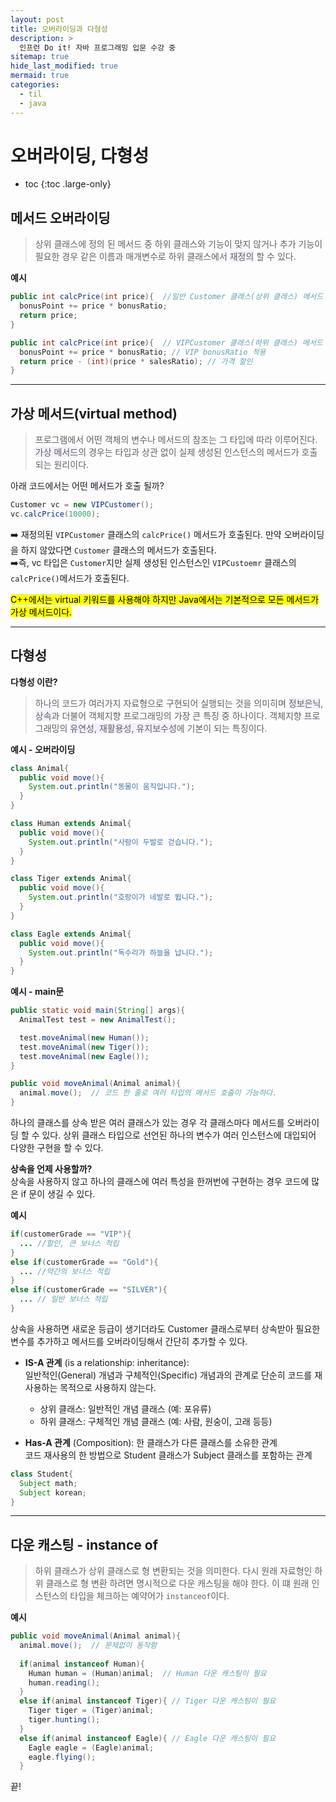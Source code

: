 ```yaml
---
layout: post
title: 오버라이딩과 다형성
description: >
  인프런 Do it! 자바 프로그래밍 입문 수강 중
sitemap: true
hide_last_modified: true
mermaid: true
categories:
  - til
  - java
---
```

# 오버라이딩, 다형성

* toc
{:toc .large-only}

## 메서드 오버라이딩
> 상위 클래스에 정의 된 메서드 중 하위 클래스와 기능이 맞지 않거나 추가 기능이 필요한 경우 같은 이름과 매개변수로 하위 클래스에서 <span style='background-color: #f5f0ff'>재정의</span> 할 수 있다.

__예시__
```java
public int calcPrice(int price){  //일반 Customer 클래스(상위 클래스) 메서드
  bonusPoint += price * bonusRatio;
  return price;
}

public int calcPrice(int price){  // VIPCustomer 클래스(하위 클래스) 메서드 재정의
  bonusPoint += price * bonusRatio; // VIP bonusRatio 적용
  return price - (int)(price * salesRatio); // 가격 할인
}
```

---

## 가상 메서드(virtual method)
> 프로그램에서 어떤 객체의 변수나 메서드의 참조는 그 타입에 따라 이루어진다. <span style='background-color: #f5f0ff'>가상 메서드</span>의 경우는 타입과 상관 없이 실제 생성된 인스턴스의 메서드가 호출되는 원리이다.

아래 코드에서는 어떤 <span style='background-color: #f5f0ff'>메서드</span>가 호출 될까?
```java
Customer vc = new VIPCustomer();
vc.calcPrice(10000);
```
➡️ 재정의된 `VIPCustomer` 클래스의 `calcPrice()` 메서드가 호출된다. 만약 오버라이딩을 하지 않았다면 `Customer` 클래스의 메서드가 호출된다.  
➡️즉, vc 타입은 `Customer`지만 실제 생성된 인스턴스인 `VIPCustoemr` 클래스의 `calcPrice()`메서드가 호출된다. 

<mark>C++에서는 virtual 키워드를 사용해야 하지만 Java에서는 기본적으로 모든 메서드가 가상 메서드이다.</mark>

---

## 다형성
__다형성 이란?__
> 하나의 코드가 여러가지 자료형으로 구현되어 실행되는 것을 의미히며 <span style='background-color: #f5f0ff'>정보은닉</span>, <span style='background-color: #f5f0ff'>상속</span>과 더불어 객체지향 프로그래밍의 가장 큰 특징 중 하나이다. 객체지향 프로그래밍의 <span style='background-color: #f5f0ff'>유연성, 재활용성, 유지보수성</span>에 기본이 되는 특징이다.

__예시 - 오버라이딩__
```java
class Animal{
  public void move(){
    System.out.println("동물이 움직입니다.");
  }
}

class Human extends Animal{
  public void move(){
    System.out.println("사람이 두발로 걷습니다.");
  }
}

class Tiger extends Animal{
  public void move(){
    System.out.println("호랑이가 네발로 뜁니다.");
  }
}

class Eagle extends Animal{
  public void move(){
    System.out.println("독수리가 하늘을 납니다.");
  }
}
```

__예시 - main문__
```java
public static void main(String[] args){
  AnimalTest test = new AnimalTest();

  test.moveAnimal(new Human());
  test.moveAnimal(new Tiger());
  test.moveAnimal(new Eagle());
}

public void moveAnimal(Animal animal){
  animal.move();  // 코드 한 줄로 여러 타입의 메서드 호출이 가능하다.
}
```
하나의 클래스를 상속 받은 여러 클래스가 있는 경우 각 클래스마다 메서드를 오버라이딩 할 수 있다. 상위 클래스 타입으로 선언된 하나의 변수가 여러 인스턴스에 대입되어 다양한 구현을 할 수 있다.

__상속을 언제 사용할까?__  
상속을 사용하지 않고 하나의 클래스에 여러 특성을 한꺼번에 구현하는 경우 코드에 많은 if 문이 생길 수 있다.

__예시__
```java
if(customerGrade == "VIP"){
  ... //할인, 큰 보너스 적립 
}
else if(customerGrade == "Gold"){
  ... //약간의 보너스 적립 
} 
else if(customerGrade == "SILVER"){
  ... // 일반 보너스 적립
}
```
상속을 사용하면 새로운 등급이 생기더라도 Customer 클래스로부터 상속받아 필요한 변수를 추가하고 메서드를 오버라이딩해서 간단히 추가할 수 있다.

- __IS-A 관계__ (is a relationship: inheritance):  
  일반적인(General) 개념과 구체적인(Specific) 개념과의 관계로 단순히 코드를 재사용하는 목적으로 사용하지 않는다.
    - 상위 클래스: 일반적인 개념 클래스 (예: 포유류)
    - 하위 클래스: 구체적인 개념 클래스 (예: 사람, 원숭이, 고래 등등)

- __Has-A 관계__ (Composition):
  한 클래스가 다른 클래스를 소유한 관계  
  코드 재사용의 한 방법으로 Student 클래스가 Subject 클래스를 포함하는 관계
```java
class Student{
  Subject math;
  Subject korean;
}
```

---

## 다운 캐스팅 - instance of
> 하위 클래스가 상위 클래스로 형 변환되는 것을 의미한다. 다시 원래 자료형인 하위 클래스로 형 변환 하려면 명시적으로 다운 캐스팅을 해야 한다. 이 떄 원래 인스턴스의 타입을 체크하는 예약어가 `instanceof`이다.

__예시__
```java
public void moveAnimal(Animal animal){
  animal.move();  // 문제없이 동작함
  
  if(animal instanceof Human){
    Human human = (Human)animal;  // Human 다운 캐스팅이 필요
    human.reading();
  }
  else if(animal instanceof Tiger){ // Tiger 다운 캐스팅이 필요
    Tiger tiger = (Tiger)animal;
    tiger.hunting();
  }
  else if(animal instanceof Eagle){ // Eagle 다운 캐스팅이 필요
    Eagle eagle = (Eagle)animal;
    eagle.flying();
  }

```

끝!